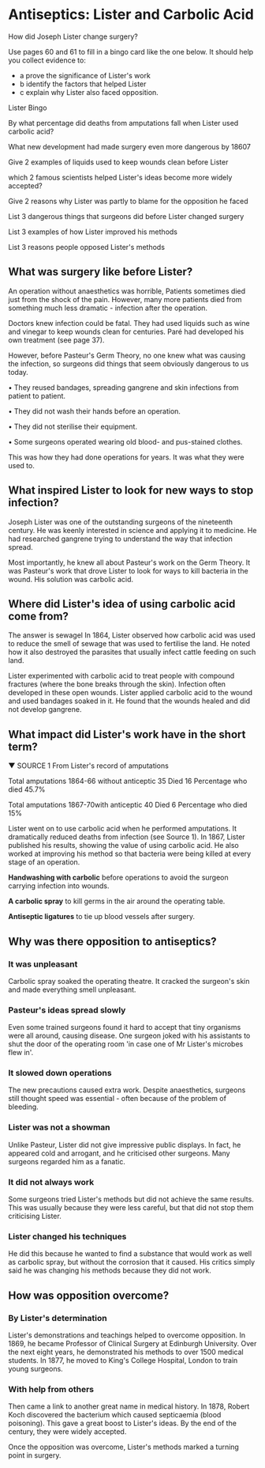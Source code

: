 # Antiseptics: Lister and Carbolic Acid

How did Joseph Lister change surgery?

Use pages 60 and 61 to fill in a bingo card like the one below. It should help you collect evidence to:

* a prove the significance of Lister's work 
* b identify the factors that helped Lister
* c explain why Lister also faced opposition.

Lister Bingo

By what percentage did deaths from amputations fall when Lister used carbolic acid?

What new development had made surgery even more dangerous by 18607

Give 2 examples of liquids used to keep wounds clean before Lister

which 2 famous scientists helped Lister's ideas become more widely accepted?

Give 2 reasons why Lister was partly to blame for the opposition he faced

List 3 dangerous things that surgeons did before Lister changed surgery

List 3 examples of how Lister improved his methods

List 3 reasons people opposed Lister's methods

## What was surgery like before Lister?

An operation without anaesthetics was horrible, Patients sometimes died just from the shock of the pain. However, many more patients died from something much less dramatic - infection after the operation.

Doctors knew infection could be fatal. They had used liquids such as wine and vinegar to keep wounds clean for centuries. Paré had developed his own treatment (see page 37).

However, before Pasteur's Germ Theory, no one knew what was causing the infection, so surgeons did things that seem obviously dangerous to us today.

• They reused bandages, spreading gangrene and skin infections from patient to patient.

• They did not wash their hands before an operation.

• They did not sterilise their equipment.

• Some surgeons operated wearing old blood- and pus-stained clothes.

This was how they had done operations for years. It was what they were used to.

## What inspired Lister to look for new ways to stop infection?

Joseph Lister was one of the outstanding surgeons of the nineteenth century. He was keenly interested in science and applying it to medicine. He had researched gangrene trying to understand the way that infection spread.

Most importantly, he knew all about Pasteur's work on the Germ Theory. It was Pasteur's work that drove Lister to look for ways to kill bacteria in the wound. His solution was carbolic acid.

## Where did Lister's idea of using carbolic acid come from?

The answer is sewagel In 1864, Lister observed how carbolic acid was used to reduce the smell of sewage that was used to fertilise the land. He noted how it also destroyed the parasites that usually infect cattle feeding on such land.

Lister experimented with carbolic acid to treat people with compound fractures (where the bone breaks through the skin). Infection often developed in these open wounds. Lister applied carbolic acid to the wound and used bandages soaked in it. He found that the wounds healed and did not develop gangrene.

## What impact did Lister's work have in the short term?

▼ SOURCE 1 From Lister's record of amputations

Total amputations 1864-66 without anticeptic 35 
Died 16 
Percentage who died 45.7%

Total amputations 1867-70with anticeptic 40
Died 6
Percentage who died 15%

Lister went on to use carbolic acid when he performed amputations. It dramatically reduced deaths from infection (see Source 1). In 1867, Lister published his results, showing the value of using carbolic acid. He also worked at improving his method so that bacteria were being killed at every stage of an operation.

<b>Handwashing with carbolic</b> before operations to avoid the surgeon carrying infection into wounds.

<b>A carbolic spray</b> to kill germs in the air around the operating table.

<b>Antiseptic ligatures</b> to tie up blood vessels after surgery.

## Why was there opposition to antiseptics?

### It was unpleasant

Carbolic spray soaked the operating theatre. It cracked the surgeon's skin and made everything smell unpleasant.

### Pasteur's ideas spread slowly

Even some trained surgeons found it hard to accept that tiny organisms were all around, causing disease. One surgeon joked with his assistants to shut the door of the operating room 'in case one of Mr Lister's microbes flew in'.

### It slowed down operations

The new precautions caused extra work. Despite anaesthetics, surgeons still thought speed was essential - often because of the problem of bleeding.

### Lister was not a showman

Unlike Pasteur, Lister did not give impressive public displays. In fact, he appeared cold and arrogant, and he criticised other surgeons. Many surgeons regarded him as a fanatic.

### It did not always work

Some surgeons tried Lister's methods but did not achieve the same results. This was usually because they were less careful, but that did not stop them criticising Lister.

### Lister changed his techniques

He did this because he wanted to find a substance that would work as well as carbolic spray, but without the corrosion that it caused. His critics simply said he was changing his methods because they did not work.

## How was opposition overcome?

### By Lister's determination

Lister's demonstrations and teachings helped to overcome opposition. In 1869, he became Professor of Clinical Surgery at Edinburgh University. Over the next eight years, he demonstrated his methods to over 1500 medical students. In 1877, he moved to King's College Hospital, London to train young surgeons.

### With help from others

Then came a link to another great name in medical history. In 1878, Robert Koch discovered the bacterium which caused septicaemia (blood poisoning). This gave a great boost to Lister's ideas. By the end of the century, they were widely accepted.

Once the opposition was overcome, Lister's methods marked a turning point in surgery.
